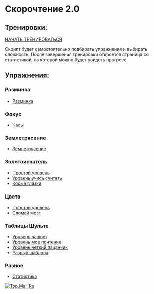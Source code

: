 # Скорочтение 2.0

## Тренировки:

[НАЧАТЬ ТРЕНИРОВАТЬСЯ](./docs/warm-up.html#training1)

Скрипт будет самостоятельно подбирать упражнения и 
выбирать сложность. После завершения тренировки откроется 
страница со статистикой, на которой можно будет увидеть 
прогресс. 

## Упражнения:

### Разминка
- [Разминка](docs/warm-up.html)


### Фокус
- [Часы](docs/clock.html)

### Землетрясение

- [Землетрясение](./docs/earthquake.html)

### Золотоискатель
- [Простой уровень](docs/lode-runner.html#0)
- [Уровень учись считать](docs/lode-runner.html#1)
- [Косые глазки](docs/lode-runner.html#2)

### Цвета
- [Простой уровень](./docs/colors.html#1)
- [Сломай мозг](./docs/colors.html#2)

### Таблицы Шульте
- [Уровень лашпет](docs/schulte-table.html#1)
- [Уровень мое почтение](docs/schulte-table.html#2)
- [Уровень четкий пацанчик](docs/schulte-table.html#3)
- [Разрыв шаблона](docs/schulte-table.html#4)

### Разное
- [Статистика](./docs/stat.html)

[![Top.Mail.Ru](https://top-fwz1.mail.ru/counter?id=3220822;t=608;l=1)](https://top.mail.ru/jump?from=3220822)
